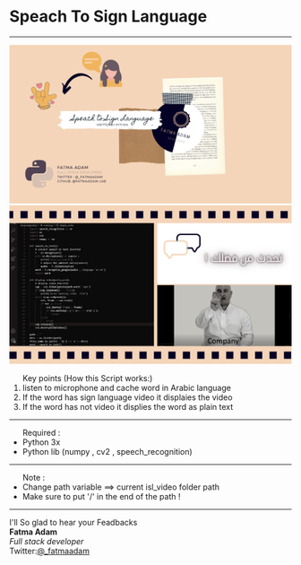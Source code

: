 <h1> Speach To Sign Language </h1>
<hr>

<img src="https://github.com/fatmaadam-lab/speach-to-sign-language/blob/main/SingLang(video)/images/stsl-img1.jpg"/>
<img src="https://github.com/fatmaadam-lab/speach-to-sign-language/blob/main/SingLang(video)/images/stsl-img2.jpg"/>
<br>
<ol>Key points (How this Script works:) <br>
   <li> listen to microphone and cache  word in Arabic language</li>
   <li> If the word has sign language video it displaies the video </li>
   <li> If the word has not video it displies the word as plain text </li>
</ol>
<hr>
<ul>
Required :  
  <li> Python 3x  </li>
  <li> Python lib (numpy , cv2 , speech_recognition) </li>
</ul>
<hr>
<ul>Note :
    <li> Change path variable ==> current isl_video folder path </li>
    <li> Make sure to put '/' in the end of the path !   </li>
</ul>

<hr>
I'll So glad to hear your Feadbacks 
<br>
<b>Fatma Adam</b> <br>
<i>Full stack developer</i><br>
Twitter:<a href="https://twitter.com/_fatmaadam/">@_fatmaadam</a>
